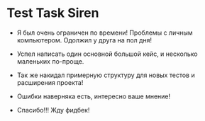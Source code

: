 # Test Task Siren


* Я был очень ограничен по времени! Проблемы с личным компьютером. Одолжил у друга на пол дня!
* Успел написать один основной большой кейс, и несколько маленьких по-проще.
* Так же накидал примерную структуру для новых тестов и расширения проекта!
* Ошибки наверняка есть, интересно ваше мнение!

* Спасибо!!! Жду фидбек!

